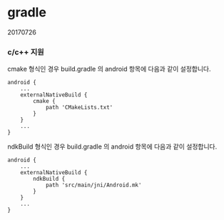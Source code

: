 # gradle

20170726



### c/c++ 지원



cmake 형식인 경우 build.gradle 의 android 항목에 다음과 같이 설정합니다.

```
android {
	...
	externalNativeBuild {
		cmake {
			path 'CMakeLists.txt'
		}
	}
	...
}
```



ndkBuild 형식인 경우 build.gradle 의 android 항목에 다음과 같이 설정합니다.

```
android {
	...
	externalNativeBuild {
		ndkBuild {
			path 'src/main/jni/Android.mk'
		}
	}
	...
}
```



